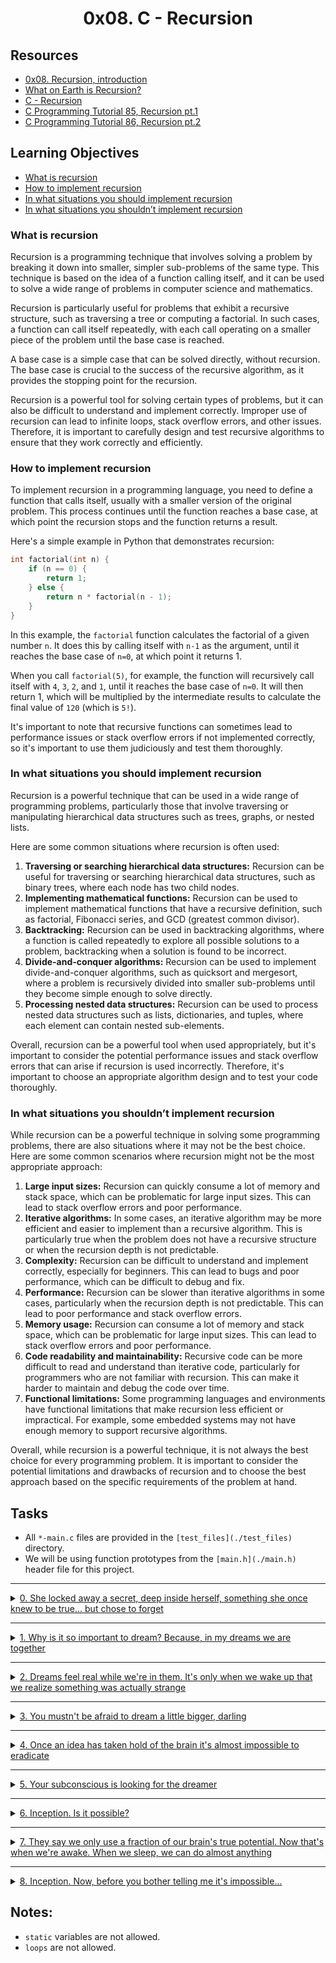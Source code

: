 
<h1 align="center">0x08. C - Recursion</h1>


## Resources
- [0x08. Recursion, introduction](https://s3.amazonaws.com/alx-intranet.hbtn.io/uploads/misc/2021/1/2818ba6f14f644b871dcbd746925fa15b8cd5937.pdf?X-Amz-Algorithm=AWS4-HMAC-SHA256&X-Amz-Credential=AKIARDDGGGOUSBVO6H7D%2F20230308%2Fus-east-1%2Fs3%2Faws4_request&X-Amz-Date=20230308T140244Z&X-Amz-Expires=86400&X-Amz-SignedHeaders=host&X-Amz-Signature=643abdea1ac2d004bbae216158d409e46d39f0ea54263a37e9af59f269afc6e6)
- [What on Earth is Recursion?](https://www.youtube.com/watch?v=Mv9NEXX1VHc)
- [C - Recursion](https://www.tutorialspoint.com/cprogramming/c_recursion.htm)
- [C Programming Tutorial 85, Recursion pt.1](https://www.youtube.com/watch?v=XGxbXMP6k8k)
- [C Programming Tutorial 86, Recursion pt.2](https://www.youtube.com/watch?v=7XiIS6HobNs)


## Learning Objectives
- [What is recursion](#what-is-recursion)
- [How to implement recursion](#how-to-implement-recursion)
- [In what situations you should implement recursion](#in-what-situations-you-should-implement-recursion)
- [In what situations you shouldn’t implement recursion](#in-what-situations-you-shouldnt-implement-recursion)


### What is recursion
Recursion is a programming technique that involves solving a problem by breaking it down into smaller, simpler sub-problems of the same type. This technique is based on the idea of a function calling itself, and it can be used to solve a wide range of problems in computer science and mathematics.

Recursion is particularly useful for problems that exhibit a recursive structure, such as traversing a tree or computing a factorial. In such cases, a function can call itself repeatedly, with each call operating on a smaller piece of the problem until the base case is reached.

A base case is a simple case that can be solved directly, without recursion. The base case is crucial to the success of the recursive algorithm, as it provides the stopping point for the recursion.

Recursion is a powerful tool for solving certain types of problems, but it can also be difficult to understand and implement correctly. Improper use of recursion can lead to infinite loops, stack overflow errors, and other issues. Therefore, it is important to carefully design and test recursive algorithms to ensure that they work correctly and efficiently.


### How to implement recursion
To implement recursion in a programming language, you need to define a function that calls itself, usually with a smaller version of the original problem. This process continues until the function reaches a base case, at which point the recursion stops and the function returns a result.

Here's a simple example in Python that demonstrates recursion:

```c
int factorial(int n) {
    if (n == 0) {
        return 1;
    } else {
        return n * factorial(n - 1);
    }
}
```
In this example, the `factorial` function calculates the factorial of a given number `n`. It does this by calling itself with `n-1` as the argument, until it reaches the base case of `n=0`, at which point it returns 1.

When you call `factorial(5)`, for example, the function will recursively call itself with `4`, `3`, `2`, and `1`, until it reaches the base case of `n=0`. It will then return 1, which will be multiplied by the intermediate results to calculate the final value of `120` (which is `5!`).

It's important to note that recursive functions can sometimes lead to performance issues or stack overflow errors if not implemented correctly, so it's important to use them judiciously and test them thoroughly.

### In what situations you should implement recursion

Recursion is a powerful technique that can be used in a wide range of programming problems, particularly those that involve traversing or manipulating hierarchical data structures such as trees, graphs, or nested lists.

Here are some common situations where recursion is often used:

1. **Traversing or searching hierarchical data structures:** Recursion can be useful for traversing or searching hierarchical data structures, such as binary trees, where each node has two child nodes.
2. **Implementing mathematical functions:** Recursion can be used to implement mathematical functions that have a recursive definition, such as factorial, Fibonacci series, and GCD (greatest common divisor). 
3. **Backtracking:** Recursion can be used in backtracking algorithms, where a function is called repeatedly to explore all possible solutions to a problem, backtracking when a solution is found to be incorrect. 
4. **Divide-and-conquer algorithms:** Recursion can be used to implement divide-and-conquer algorithms, such as quicksort and mergesort, where a problem is recursively divided into smaller sub-problems until they become simple enough to solve directly. 
5. **Processing nested data structures:** Recursion can be used to process nested data structures such as lists, dictionaries, and tuples, where each element can contain nested sub-elements.

Overall, recursion can be a powerful tool when used appropriately, but it's important to consider the potential performance issues and stack overflow errors that can arise if recursion is used incorrectly. Therefore, it's important to choose an appropriate algorithm design and to test your code thoroughly.

### In what situations you shouldn’t implement recursion

While recursion can be a powerful technique in solving some programming problems, there are also situations where it may not be the best choice. Here are some common scenarios where recursion might not be the most appropriate approach:

1. **Large input sizes:** Recursion can quickly consume a lot of memory and stack space, which can be problematic for large input sizes. This can lead to stack overflow errors and poor performance.
2. **Iterative algorithms:** In some cases, an iterative algorithm may be more efficient and easier to implement than a recursive algorithm. This is particularly true when the problem does not have a recursive structure or when the recursion depth is not predictable.
3. **Complexity:** Recursion can be difficult to understand and implement correctly, especially for beginners. This can lead to bugs and poor performance, which can be difficult to debug and fix.
4. **Performance:** Recursion can be slower than iterative algorithms in some cases, particularly when the recursion depth is not predictable. This can lead to poor performance and stack overflow errors.
5. **Memory usage:** Recursion can consume a lot of memory and stack space, which can be problematic for large input sizes. This can lead to stack overflow errors and poor performance.
6. **Code readability and maintainability:** Recursive code can be more difficult to read and understand than iterative code, particularly for programmers who are not familiar with recursion. This can make it harder to maintain and debug the code over time.
7. **Functional limitations:** Some programming languages and environments have functional limitations that make recursion less efficient or impractical. For example, some embedded systems may not have enough memory to support recursive algorithms.

Overall, while recursion is a powerful technique, it is not always the best choice for every programming problem. It is important to consider the potential limitations and drawbacks of recursion and to choose the best approach based on the specific requirements of the problem at hand.

## Tasks
- All `*-main.c` files are provided in the `[test_files](./test_files)` directory.
- We will be using function prototypes from the `[main.h](./main.h)` header file for this project.

---

<details>
<summary><a href="0-puts_recursion.c">0. She locked away a secret, deep inside herself, something she once knew to be true... but chose to forget</a></summary>

<img src="./imgs/0-puts_recursion.png" alt="puts a string recursively">

## Task 0

<img src="./imgs/0-puts_recursion.png" alt="puts recursion>

```c
#include "main.h"

/**
 * main - check the code
 *
 * Return: Always 0.
 */
int main(void)
{
    _puts_recursion("Puts with recursion");
    return (0);
}
```

> compiled with: `gcc -Wall -pedantic -Werror -Wextra -std=gnu89 _putchar.c 0-main.c 0-puts_recursion.c -o 0-puts_recursion`

> Output:
>```shell
> Puts with recursion 
>```

</details>

---

<details>
<summary><a href="1-print_rev_recursion.c">1. Why is it so important to dream? Because, in my dreams we are together</a></summary>

## Task 1

<img src="./imgs/1-print_rev_recursion.png" alt="print in reverse with recursion">

```c
#include "main.h"

/**
 * main - check the code
 *
 * Return: Always 0.
 */
int main(void)
{
    _print_rev_recursion("\nColton Walker");
    return (0);
}
```

> Compiled with: `gcc -Wall -pedantic -Werror -Wextra -std=gnu89 _putchar.c 1-main.c 1-print_rev_recursion.c -o 1-print_rev_recursion`

> Output:
> ```shell
> reklaW notloC
>```

</details>

---

<details>
<summary><a href="2-strlen_recursion.c">2. Dreams feel real while we're in them. It's only when we wake up that we realize something was actually strange</a></summary>

## Task 2

<img src="./imgs/2-strlen_recursion.png" alt="string length with recursion">

```c
#include "main.h"
#include <stdio.h>

/**
 * main - check the code
 *
 * Return: Always 0.
 */
int main(void)
{
    int n;

    n = _strlen_recursion("Corbin Coleman");
    printf("%d\n", n);
    return (0);
}
```

> Compiled with: `gcc -Wall -pedantic -Werror -Wextra -std=gnu89 2-main.c 2-strlen_recursion.c -o 2-strlen_recursion`

> Output:
> ```shell
> 14
>```

</details>

---

<details>
<summary><a href="3-factorial.c">3. You mustn't be afraid to dream a little bigger, darling</a></summary>

## Task 3

<img src="./imgs/3-factorial.png" alt="factorial">

```c
julien@ubuntu:~/0x08. Recursion$ cat 3-main.c
#include "main.h"
#include <stdio.h>

/**
 * main - check the code
 *
 * Return: Always 0.
 */
int main(void)
{
    int r;

    r = factorial(1);
    printf("%d\n", r);
    r = factorial(5);
    printf("%d\n", r);
    r = factorial(10);
    printf("%d\n", r);
    r = factorial(-1024);
    printf("%d\n", r);
    return (0);
}
```

> Compiled with: `gcc -Wall -pedantic -Werror -Wextra -std=gnu89 3-main.c 3-factorial.c -o 3-factorial`

> Output:
> ```c
> 1
> 120
> 3628800
> -1
> ```

</details>

---

<details>
<summary><a href="4-pow_recursion.c">4. Once an idea has taken hold of the brain it's almost impossible to eradicate</a></summary>


## Task 4

<img src="./imgs/4-pow_recursion.png" alt="power recursion">

```c
#include "main.h"
#include <stdio.h>

/**
 * main - check the code
 *
 * Return: Always 0.
 */
int main(void)
{
    int r;

    r = _pow_recursion(1, 10);
    printf("%d\n", r);
    r = _pow_recursion(1024, 0);
    printf("%d\n", r);
    r = _pow_recursion(2, 16);
    printf("%d\n", r);
    r = _pow_recursion(5, 2);
    printf("%d\n", r);
    r = _pow_recursion(5, -2);
    printf("%d\n", r);
    r = _pow_recursion(-5, 3);
    printf("%d\n", r);
    return (0);
}
```

> compiled with: `gcc -Wall -pedantic -Werror -Wextra -std=gnu89 4-main.c 4-pow_recursion.c -o 4-pow_recursion`

> Output:
> ```shell
> 1
> 1
> 65536
> 25
> -1
> -125
> ```

</details>

---

<details>
<summary><a href="5-sqrt_recursion.c">5. Your subconscious is looking for the dreamer</a></summary>

## Task 5

<img src="./imgs/5-sqrt_recursion.png" alt="square root recursion">

```c
#include "main.h"
#include <stdio.h>

/**
 * main - check the code
 *
 * Return: Always 0.
 */
int main(void)
{
    int r;

    r = _sqrt_recursion(1);
    printf("%d\n", r);
    r = _sqrt_recursion(1024);
    printf("%d\n", r);
    r = _sqrt_recursion(16);
    printf("%d\n", r);
    r = _sqrt_recursion(17);
    printf("%d\n", r);
    r = _sqrt_recursion(25);
    printf("%d\n", r);
    r = _sqrt_recursion(-1);
    printf("%d\n", r);
    return (0);
}
```

> Compiled with: `gcc -Wall -pedantic -Werror -Wextra -std=gnu89 5-main.c 5-sqrt_recursion.c -o 5-sqrt_recursion`

> Output:
> ```shell
> 1
> 32
> 4
> -1
> 5
> -1
> ```

</details> 

---

<details>
<summary><a href="6-is_prime_number.c">6. Inception. Is it possible?</a></summary>

## Task 6

<img src="./imgs/6-is_prime_number.png" alt="prime number">

```c
#include "main.h"
#include <stdio.h>

/**
 * main - check the code
 *
 * Return: Always 0.
 */
int main(void)
{
    int r;

    r = is_prime_number(1);
    printf("%d\n", r);
    r = is_prime_number(1024);
    printf("%d\n", r);
    r = is_prime_number(16);
    printf("%d\n", r);
    r = is_prime_number(17);
    printf("%d\n", r);
    r = is_prime_number(25);
    printf("%d\n", r);
    r = is_prime_number(-1);
    printf("%d\n", r);
    r = is_prime_number(113);
    printf("%d\n", r);
    r = is_prime_number(7919);
    printf("%d\n", r);
    return (0);
}
```

> Compiled with: `gcc -Wall -pedantic -Werror -Wextra -std=gnu89 6-main.c 6-is_prime_number.c -o 6-is_prime_number`

> Output:
> ```shell
> 0
> 0
> 0
> 1
> 0
> 0
> 1
> 1
> ```

</details>

---

<details>
<summary><a href="100-is_palindrome.c">7. They say we only use a fraction of our brain's true potential. Now that's when we're awake. When we sleep, we can do almost anything</a></summary>

## Task 7

<img src="./imgs/100-is_palindrome.png" alt="palindrome">

```c
#include "main.h"
#include <stdio.h>

/**
 * main - check the code
 *
 * Return: Always 0.
 */
int main(void)
{
    int r;

    r = is_palindrome("level");
    printf("%d\n", r);
    r = is_palindrome("redder");
    printf("%d\n", r);
    r = is_palindrome("test");
    printf("%d\n", r);
    r = is_palindrome("step on no pets");
    printf("%d\n", r);
    return (0);
}
```

> Compiled with: `gcc -Wall -pedantic -Werror -Wextra -std=gnu89 7-main.c 7-is_palindrome.c -o 7-is_palindrome`

> Output:
> ```shell
> 1
> 1
> 0
> 1
> ```

</details>

---

<details>
<summary><a href="101-wildcmp.c">8. Inception. Now, before you bother telling me it's impossible...</a></summary>

## Task 8

<img src="./imgs/101-wildcmp.png" alt="wildcmp">

```c
#include "main.h"
#include <stdio.h>

/**
 * main - check the code
 *
 * Return: Always 0.
 */
int main(void)
{
    int r;

    r = wildcmp("main.c", "*.c");
    printf("%d\n", r);
    r = wildcmp("main.c", "m*a*i*n*.*c*");
    printf("%d\n", r);
    r = wildcmp("main.c", "main.c");
    printf("%d\n", r);
    r = wildcmp("main.c", "m*c");
    printf("%d\n", r);
    r = wildcmp("main.c", "ma********************************c");
    printf("%d\n", r);
    r = wildcmp("main.c", "*");
    printf("%d\n", r);
    r = wildcmp("main.c", "***");
    printf("%d\n", r);
    r = wildcmp("main.c", "m.*c");
    printf("%d\n", r);
    r = wildcmp("main.c", "**.*c");
    printf("%d\n", r);
    r = wildcmp("main-main.c", "ma*in.c");
    printf("%d\n", r);
    r = wildcmp("main", "main*d");
    printf("%d\n", r);
    r = wildcmp("abc", "*b");
    printf("%d\n", r);
    return (0);
}
```

> Compiled with: `gcc -Wall -pedantic -Werror -Wextra -std=gnu89 100-main.c 100-wildcmp.c -o 100-wildcmp`

> Output:
> ```shell
> 1
> 1
> 1
> 1
> 1
> 1
> 1
> 0
> 1
> 1
> 0
> 0
> ```

</details>

## Notes:
- `static` variables are not allowed.
- `loops` are not allowed.
